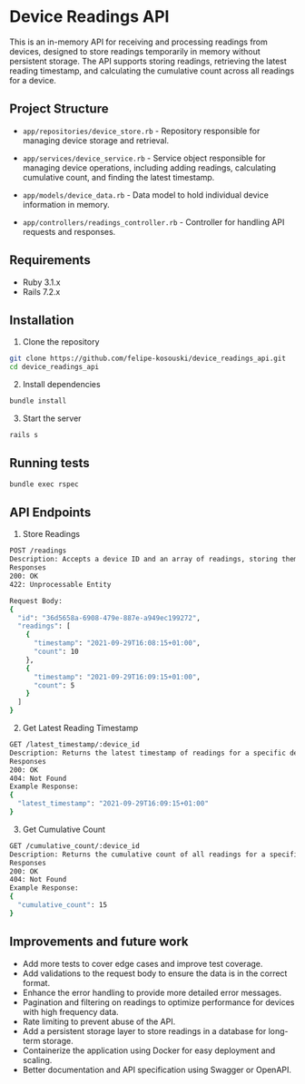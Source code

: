 # Device Readings API

This is an in-memory API for receiving and processing readings from devices, designed to store readings temporarily in memory without persistent storage. The API supports storing readings, retrieving the latest reading timestamp, and calculating the cumulative count across all readings for a device.

## Project Structure

- `app/repositories/device_store.rb` - Repository responsible for managing device storage and retrieval.

- `app/services/device_service.rb` - Service object responsible for managing device operations, including adding readings, calculating cumulative count, and finding the latest timestamp.

- `app/models/device_data.rb` - Data model to hold individual device information in memory.

- `app/controllers/readings_controller.rb` - Controller for handling API requests and responses.


## Requirements
* Ruby 3.1.x
* Rails 7.2.x

## Installation

1. Clone the repository
```bash
git clone https://github.com/felipe-kosouski/device_readings_api.git
cd device_readings_api
```

2. Install dependencies
```bash
bundle install
```

3. Start the server
```bash
rails s
```

## Running tests
```bash
bundle exec rspec
```

## API Endpoints

1. Store Readings
```bash
POST /readings
Description: Accepts a device ID and an array of readings, storing them in memory.
Responses 
200: OK
422: Unprocessable Entity

Request Body:
{
  "id": "36d5658a-6908-479e-887e-a949ec199272",
  "readings": [
    {
      "timestamp": "2021-09-29T16:08:15+01:00",
      "count": 10
    },
    {
      "timestamp": "2021-09-29T16:09:15+01:00",
      "count": 5
    }
  ]
}
```

2. Get Latest Reading Timestamp
```bash
GET /latest_timestamp/:device_id
Description: Returns the latest timestamp of readings for a specific device.
Responses
200: OK
404: Not Found
Example Response:
{
  "latest_timestamp": "2021-09-29T16:09:15+01:00"
}
```

3. Get Cumulative Count
```bash
GET /cumulative_count/:device_id
Description: Returns the cumulative count of all readings for a specific device.
Responses
200: OK
404: Not Found
Example Response:
{
  "cumulative_count": 15
}
```

## Improvements and future work
- Add more tests to cover edge cases and improve test coverage.
- Add validations to the request body to ensure the data is in the correct format.
- Enhance the error handling to provide more detailed error messages.
- Pagination and filtering on readings to optimize performance for devices with high frequency data.
- Rate limiting to prevent abuse of the API.
- Add a persistent storage layer to store readings in a database for long-term storage.
- Containerize the application using Docker for easy deployment and scaling.
- Better documentation and API specification using Swagger or OpenAPI.
